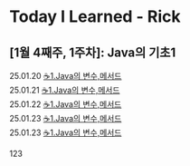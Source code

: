# Today I Learned - Rick

## [1월 4째주, 1주차]: Java의 기초1
25.01.20 [☕1.Java의 변수,메서드](Jan/2025-01-20)<br/>
25.01.21 [☕1.Java의 변수,메서드](Jan/2025-01-21)<br/>
25.01.22 [☕1.Java의 변수,메서드](Jan/2025-01-22)<br/>
25.01.23 [☕1.Java의 변수,메서드](Jan/2025-01-23)<br/>
25.01.23 [☕1.Java의 변수,메서드](Jan/2025-01-24)<br/>
<aside>123</aside>
